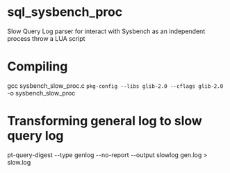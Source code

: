 # sql_sysbench_proc
Slow Query Log parser for interact with Sysbench as an independent process throw a LUA script

# Compiling

gcc sysbench_slow_proc.c `pkg-config --libs glib-2.0 --cflags glib-2.0` -o sysbench_slow_proc 

# Transforming general log to slow query log

pt-query-digest --type genlog --no-report --output slowlog gen.log > slow.log

